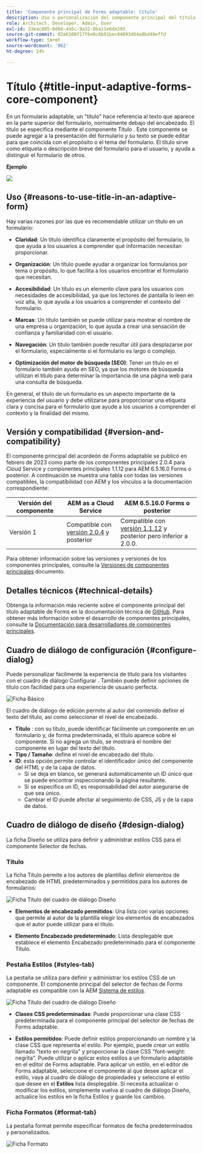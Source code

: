 ```yaml
---
title: 'Componente principal de Forms adaptable: título'
description: Uso o personalización del componente principal del título adaptable de Forms.
role: Architect, Developer, Admin, User
exl-id: 33eac885-8d66-4a5c-9a32-0ba11e6de293
source-git-commit: d2a6108f17f6e0c6b91bec84893d64a8bd48effd
workflow-type: tm+mt
source-wordcount: '862'
ht-degree: 14%

---
```


# Título {#title-input-adaptive-forms-core-component}

En un formulario adaptable, un &quot;título&quot; hace referencia al texto que aparece en la parte superior del formulario, normalmente debajo del encabezado. El título se especifica mediante el componente Título . Este componente se puede agregar a la presentación del formulario y su texto se puede editar para que coincida con el propósito o el tema del formulario. El título sirve como etiqueta o descripción breve del formulario para el usuario, y ayuda a distinguir el formulario de otros.

**Ejemplo**

![](/help/adaptive-forms/assets/title.png)

## Uso {#reasons-to-use-title-in-an-adaptive-form}

Hay varias razones por las que es recomendable utilizar un título en un formulario:

* **Claridad**: Un título identifica claramente el propósito del formulario, lo que ayuda a los usuarios a comprender qué información necesitan proporcionar.

* **Organización**: Un título puede ayudar a organizar los formularios por tema o propósito, lo que facilita a los usuarios encontrar el formulario que necesitan.

* **Accesibilidad**: Un título es un elemento clave para los usuarios con necesidades de accesibilidad, ya que los lectores de pantalla lo leen en voz alta, lo que ayuda a los usuarios a comprender el contexto del formulario.

* **Marcas**: Un título también se puede utilizar para mostrar el nombre de una empresa u organización, lo que ayuda a crear una sensación de confianza y familiaridad con el usuario.

* **Navegación**: Un título también puede resultar útil para desplazarse por el formulario, especialmente si el formulario es largo o complejo.

* **Optimización del motor de búsqueda (SEO)**: Tener un título en el formulario también ayuda en SEO, ya que los motores de búsqueda utilizan el título para determinar la importancia de una página web para una consulta de búsqueda.

En general, el título de un formulario es un aspecto importante de la experiencia del usuario y debe utilizarse para proporcionar una etiqueta clara y concisa para el formulario que ayude a los usuarios a comprender el contexto y la finalidad del mismo.

## Versión y compatibilidad {#version-and-compatibility}

El componente principal del acordeón de Forms adaptable se publicó en febrero de 2023 como parte de los componentes principales 2.0.4 para Cloud Service y componentes principales 1.1.12 para AEM 6.5.16.0 Forms o posterior. A continuación se muestra una tabla con todas las versiones compatibles, la compatibilidad con AEM y los vínculos a la documentación correspondiente:

| Versión del componente | AEM as a Cloud Service | AEM 6.5.16.0 Forms o posterior |
|---|---|---|
| Versión 1 | Compatible con<br>[versión 2.0.4](/help/adaptive-forms/version.md) y posterior | Compatible con<br>[versión 1.1.12](/help/adaptive-forms/version.md) y posterior pero inferior a 2.0.0. |

Para obtener información sobre las versiones y versiones de los componentes principales, consulte la [Versiones de componentes principales](/help/adaptive-forms/version.md) documento.

<!-- ## Sample Component Output {#sample-component-output}

To experience the Accordion Component as well as see examples of its configuration options as well as HTML and JSON output, visit the [Component Library](https://adobe.com/go/aem_cmp_library_accordion). -->


## Detalles técnicos {#technical-details}

Obtenga la información más reciente sobre el componente principal del título adaptable de Forms en la documentación técnica de [GitHub](https://github.com/adobe/aem-core-forms-components/tree/master/ui.af.apps/src/main/content/jcr_root/apps/core/fd/components/form/title/v1/title). Para obtener más información sobre el desarrollo de componentes principales, consulte la [Documentación para desarrolladores de componentes principales](/help/developing/overview.md).

## Cuadro de diálogo de configuración {#configure-dialog}

Puede personalizar fácilmente la experiencia de título para los visitantes con el cuadro de diálogo Configurar . También puede definir opciones de título con facilidad para una experiencia de usuario perfecta.

![Ficha Básico](/help/adaptive-forms/assets/title_properties.png)

El cuadro de diálogo de edición permite al autor del contenido definir el texto del título, así como seleccionar el nivel de encabezado.

* **Título** : con su título, puede identificar fácilmente un componente en un formulario y, de forma predeterminada, el título aparece sobre el componente. Si no agrega un título, se mostrará el nombre del componente en lugar del texto del título.
* **Tipo / Tamaño**: define el nivel de encabezado del título.
* **ID**: esta opción permite controlar el identificador único del componente del HTML y de la capa de datos.
   * Si se deja en blanco, se generará automáticamente un ID único que se puede encontrar inspeccionando la página resultante.
   * Si se especifica un ID, es responsabilidad del autor asegurarse de que sea único.
   * Cambiar el ID puede afectar al seguimiento de CSS, JS y de la capa de datos.

## Cuadro de diálogo de diseño {#design-dialog}

La ficha Diseño se utiliza para definir y administrar estilos CSS para el componente Selector de fechas.

### Título

La ficha Título permite a los autores de plantillas definir elementos de encabezado de HTML predeterminados y permitidos para los autores de formularios:

![Ficha Título del cuadro de diálogo Diseño](/help/adaptive-forms/assets/title_heading.png)

* **Elementos de encabezado permitidos**: Una lista con varias opciones que permite al autor de la plantilla elegir los elementos de encabezados que el autor puede utilizar para el título.

* **Elemento Encabezado predeterminado**: Lista desplegable que establece el elemento Encabezado predeterminado para el componente Título.

### Pestaña Estilos {#styles-tab}

La pestaña se utiliza para definir y administrar los estilos CSS de un componente. El componente principal del selector de fechas de Forms adaptable es compatible con la AEM [Sistema de estilos](/help/get-started/authoring.md#component-styling).

![Ficha Título del cuadro de diálogo Diseño](/help/adaptive-forms/assets/title_styles.png)

* **Clases CSS predeterminadas**: Puede proporcionar una clase CSS predeterminada para el componente principal del selector de fechas de Forms adaptable.

* **Estilos permitidos**: Puede definir estilos proporcionando un nombre y la clase CSS que representa el estilo. Por ejemplo, puede crear un estilo llamado &quot;texto en negrita&quot; y proporcionar la clase CSS &quot;font-weight: negrita&quot;. Puede utilizar o aplicar estos estilos a un formulario adaptable en el editor de Forms adaptable. Para aplicar un estilo, en el editor de Forms adaptable, seleccione el componente al que desee aplicar el estilo, vaya al cuadro de diálogo de propiedades y seleccione el estilo que desee en el **Estilos** lista desplegable. Si necesita actualizar o modificar los estilos, simplemente vuelva al cuadro de diálogo Diseño, actualice los estilos en la ficha Estilos y guarde los cambios.

### Ficha Formatos {#format-tab}

La pestaña format permite especificar formatos de fecha predeterminados y personalizados.

![Ficha Formato](/help/adaptive-forms/assets/title_styles.png)


